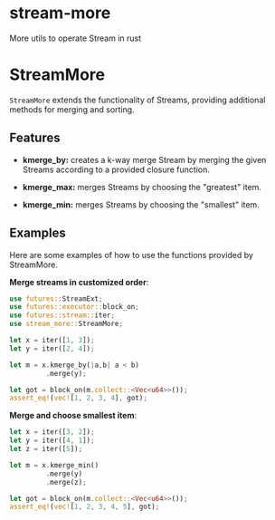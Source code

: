 # stream-more

More utils to operate Stream in rust

# StreamMore

`StreamMore` extends the functionality of Streams, providing additional methods for merging and sorting.


## Features

- **kmerge_by:** creates a k-way merge Stream by merging the given Streams according to a provided closure function.

- **kmerge_max:** merges Streams by choosing the "greatest" item.

- **kmerge_min:** merges Streams by choosing the "smallest" item.

## Examples

Here are some examples of how to use the functions provided by StreamMore.

**Merge streams in customized order**:

```rust
use futures::StreamExt;
use futures::executor::block_on;
use futures::stream::iter;
use stream_more::StreamMore;

let x = iter([1, 3]);
let y = iter([2, 4]);

let m = x.kmerge_by(|a,b| a < b)
         .merge(y);

let got = block_on(m.collect::<Vec<u64>>());
assert_eq!(vec![1, 2, 3, 4], got);
```


**Merge and choose smallest item**:

```rust
let x = iter([3, 2]);
let y = iter([4, 1]);
let z = iter([5]);

let m = x.kmerge_min()
         .merge(y)
         .merge(z);

let got = block_on(m.collect::<Vec<u64>>());
assert_eq!(vec![1, 2, 3, 4, 5], got);
```

